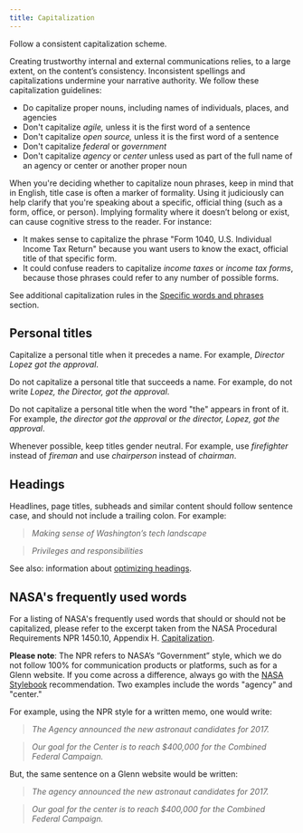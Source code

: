 ```yaml
---
title: Capitalization
---
```


Follow a consistent capitalization scheme.

Creating trustworthy internal and external communications relies, to a large extent, on the content’s consistency. Inconsistent spellings and capitalizations undermine your narrative authority. We follow these capitalization guidelines:

- Do capitalize proper nouns, including names of individuals, places, and agencies
- Don't capitalize _agile,_ unless it is the first word of a sentence
- Don't capitalize _open source,_ unless it is the first word of a sentence
- Don't capitalize _federal_ or _government_
- Don't capitalize _agency_ or _center_ unless used as part of the full name of an agency or center or another proper noun 

When you're deciding whether to capitalize noun phrases, keep in mind that in English, title case is often a marker of formality. Using it judiciously can help clarify that you're speaking about a specific, official thing (such as a form, office, or person). Implying formality where it doesn’t belong or exist, can cause cognitive stress to the reader. For instance:

- It makes sense to capitalize the phrase "Form 1040, U.S. Individual Income Tax Return" because you want users to know the exact, official title of that specific form.
- It could confuse readers to capitalize _income taxes_ or _income tax forms_, because those phrases could refer to any number of possible forms.

See additional capitalization rules in the [Specific words and phrases](https://pages.18f.gov/content-guide/specific-words-and-phrases/)
section.

## Personal titles

Capitalize a personal title when it precedes a name. For example, *Director Lopez got the approval*. 

Do not capitalize a personal title that succeeds a name. For example, do not write *Lopez, the Director, got the approval*.

Do not capitalize a personal title when the word "the" appears in front of it. For example, *the director got the approval* or *the director, Lopez, got the approval*.

Whenever possible, keep titles gender neutral. For example, use *firefighter* instead of *fireman* and use *chairperson* instead of *chairman*.

## Headings

Headlines, page titles, subheads and similar content should follow sentence case, and should not include a trailing colon. For example:

> _Making sense of Washington’s tech landscape_  

> _Privileges and responsibilities_

See also: information about [optimizing headings](../headings-and-titles/).

## NASA's frequently used words 

For a listing of NASA's frequently used words that should or should not be capitalized, please refer to the excerpt taken from the NASA Procedural Requirements NPR 1450.10, Appendix H. [Capitalization](https://nodis3.gsfc.nasa.gov/displayDir.cfm?Internal_ID=N_PR_1450_010D_&page_name=AppendixH).

**Please note**:
The NPR refers to NASA’s “Government” style, which we do not follow 100% for communication products or platforms, such as for a Glenn website.  If you come across a difference, always go with the [NASA Stylebook](http://communications.nasa.gov/sites/communications.nasa.gov/files/files/NASA%20Stylebook%20Rev%207%20-%20March%202017.docx) recommendation. Two examples include the words "agency" and "center."

For example, using the NPR style for a written memo, one would write:
>_The Agency announced the new astronaut candidates for 2017._ 

>_Our goal for the Center is to reach $400,000 for the Combined Federal Campaign._

But, the same sentence on a Glenn website would be written:

>_The agency announced the new astronaut candidates for 2017._

>_Our goal for the center is to reach $400,000 for the Combined Federal Campaign._



